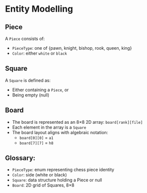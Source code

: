 # Entity Modelling

## Piece

A `Piece` consists of:
- `PieceType`: one of {pawn, knight, bishop, rook, queen, king}
- `Color`: either `white` or `black`

## Square

A `Square` is defined as:
- Either containing a `Piece`, or
- Being empty (null)

## Board

- The board is represented as an 8×8 2D array: `board[rank][file]`
- Each element in the array is a `Square`
- The board layout aligns with algebraic notation:
    - `board[0][0]` = `a1`
    - `board[7][7]` = `h8`

## Glossary:

- `PieceType`: enum representing chess piece identity
- `Color`: side (white or black)
- `Square`: data structure holding a Piece or null
- `Board`: 2D grid of Squares, 8×8